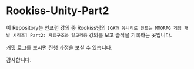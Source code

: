 # Rookiss-Unity-Part2

이 Repository는 인프런 강의 중 Rookiss님의 `[C#과 유니티로 만드는 MMORPG 게임 개발 시리즈] Part2: 자료구조와 알고리즘` 강의를 보고 습작을 기록하는 곳입니다.

[커밋 로그](https://github.com/jh2song/Rookiss-Unity-Part2/commits/main)를 보시면 진행 과정을 보실 수 있습니다.

감사합니다.
